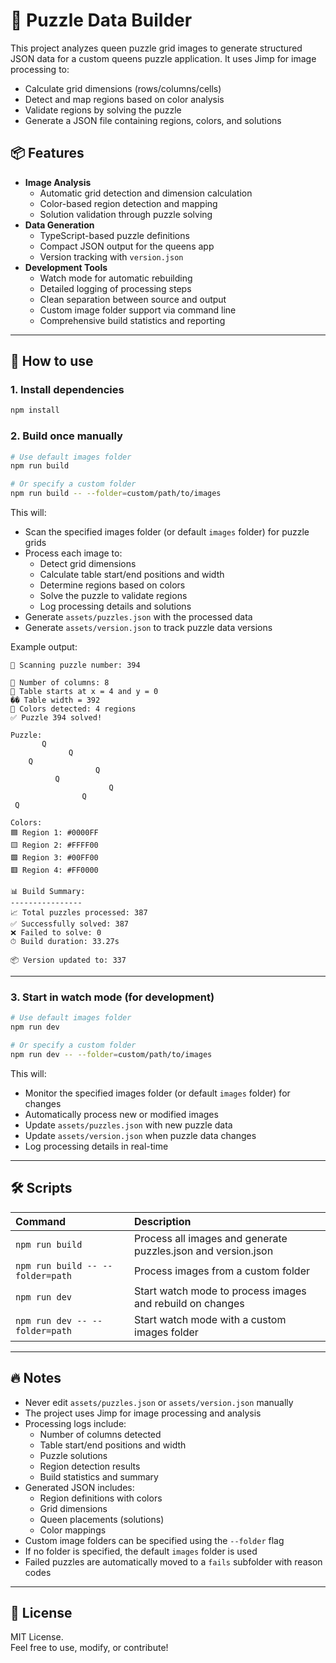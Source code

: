 # 🧩 Puzzle Data Builder

This project analyzes queen puzzle grid images to generate structured JSON data for a custom queens puzzle application. It uses Jimp for image processing to:
- Calculate grid dimensions (rows/columns/cells)
- Detect and map regions based on color analysis
- Validate regions by solving the puzzle
- Generate a JSON file containing regions, colors, and solutions

## 📦 Features
- **Image Analysis**
  - Automatic grid detection and dimension calculation
  - Color-based region detection and mapping
  - Solution validation through puzzle solving
- **Data Generation**
  - TypeScript-based puzzle definitions
  - Compact JSON output for the queens app
  - Version tracking with `version.json`
- **Development Tools**
  - Watch mode for automatic rebuilding
  - Detailed logging of processing steps
  - Clean separation between source and output
  - Custom image folder support via command line
  - Comprehensive build statistics and reporting

---

## 🚀 How to use

### 1. Install dependencies

```bash
npm install
```

### 2. Build once manually

```bash
# Use default images folder
npm run build

# Or specify a custom folder
npm run build -- --folder=custom/path/to/images
```

This will:
- Scan the specified images folder (or default `images` folder) for puzzle grids
- Process each image to:
  - Detect grid dimensions
  - Calculate table start/end positions and width
  - Determine regions based on colors
  - Solve the puzzle to validate regions
  - Log processing details and solutions
- Generate `assets/puzzles.json` with the processed data
- Generate `assets/version.json` to track puzzle data versions

Example output:
```
🧩 Scanning puzzle number: 394

🧮 Number of columns: 8
📏 Table starts at x = 4 and y = 0
�� Table width = 392
🎨 Colors detected: 4 regions
✅ Puzzle 394 solved!

Puzzle:
       Q                
             Q          
    Q                   
                   Q    
          Q             
                      Q 
                Q       
 Q                      

Colors:
🟦 Region 1: #0000FF
🟨 Region 2: #FFFF00
🟩 Region 3: #00FF00
🟥 Region 4: #FF0000

📊 Build Summary:
----------------
📈 Total puzzles processed: 387
✅ Successfully solved: 387
❌ Failed to solve: 0
⏱ Build duration: 33.27s

📦 Version updated to: 337
```

---

### 3. Start in watch mode (for development)

```bash
# Use default images folder
npm run dev

# Or specify a custom folder
npm run dev -- --folder=custom/path/to/images
```

This will:
- Monitor the specified images folder (or default `images` folder) for changes
- Automatically process new or modified images
- Update `assets/puzzles.json` with new puzzle data
- Update `assets/version.json` when puzzle data changes
- Log processing details in real-time

---

## 🛠 Scripts

| Command | Description |
|:--------|:------------|
| `npm run build` | Process all images and generate puzzles.json and version.json |
| `npm run build -- --folder=path` | Process images from a custom folder |
| `npm run dev` | Start watch mode to process images and rebuild on changes |
| `npm run dev -- --folder=path` | Start watch mode with a custom images folder |

---

## 🔥 Notes

- Never edit `assets/puzzles.json` or `assets/version.json` manually
- The project uses Jimp for image processing and analysis
- Processing logs include:
  - Number of columns detected
  - Table start/end positions and width
  - Puzzle solutions
  - Region detection results
  - Build statistics and summary
- Generated JSON includes:
  - Region definitions with colors
  - Grid dimensions
  - Queen placements (solutions)
  - Color mappings
- Custom image folders can be specified using the `--folder` flag
- If no folder is specified, the default `images` folder is used
- Failed puzzles are automatically moved to a `fails` subfolder with reason codes

---

## 📜 License

MIT License.  
Feel free to use, modify, or contribute!
